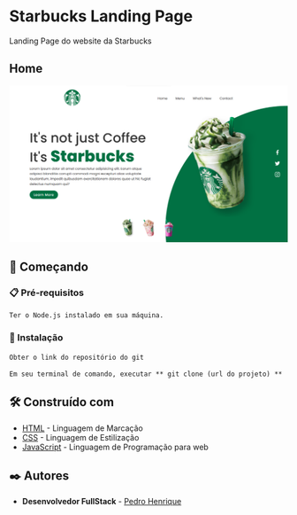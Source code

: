 # Starbucks Landing Page

Landing Page do website da Starbucks

## Home

<img src="./assets/Home.png">

## 🚀 Começando



### 📋 Pré-requisitos


```
Ter o Node.js instalado em sua máquina.
```

### 🔧 Instalação

```
Obter o link do repositório do git
```

```
Em seu terminal de comando, executar ** git clone (url do projeto) **
```


## 🛠️ Construído com

* [HTML](https://www.w3schools.com/html/) - Linguagem de Marcação
* [CSS](https://developer.mozilla.org/en-US/docs/web/css) - Linguagem de Estilização
* [JavaScript](https://developer.mozilla.org/pt-BR/docs/Learn/JavaScript) - Linguagem de Programação para web

## ✒️ Autores

* **Desenvolvedor FullStack** - [Pedro Henrique](https://github.com/eupedrohenrique)
